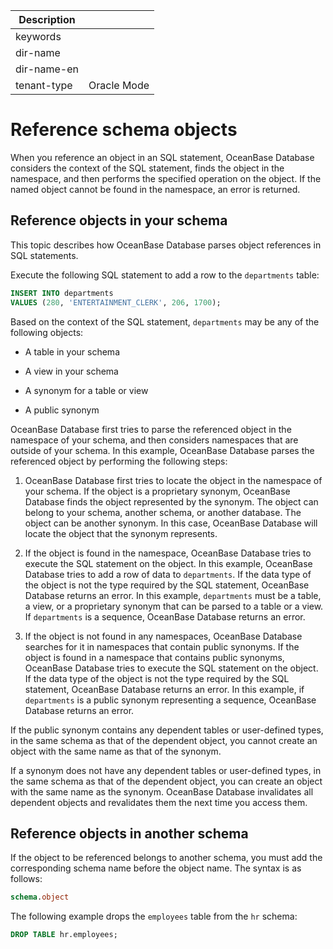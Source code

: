 | Description   |                 |
|---------------|-----------------|
| keywords      |                 |
| dir-name      |                 |
| dir-name-en   |                 |
| tenant-type   | Oracle Mode     |

# Reference schema objects

When you reference an object in an SQL statement, OceanBase Database considers the context of the SQL statement, finds the object in the namespace, and then performs the specified operation on the object. If the named object cannot be found in the namespace, an error is returned.

## Reference objects in your schema

This topic describes how OceanBase Database parses object references in SQL statements.

Execute the following SQL statement to add a row to the `departments` table:

```sql
INSERT INTO departments
VALUES (280, 'ENTERTAINMENT_CLERK', 206, 1700);
```

Based on the context of the SQL statement, `departments` may be any of the following objects:

* A table in your schema

* A view in your schema

* A synonym for a table or view

* A public synonym

OceanBase Database first tries to parse the referenced object in the namespace of your schema, and then considers namespaces that are outside of your schema. In this example, OceanBase Database parses the referenced object by performing the following steps:

1. OceanBase Database first tries to locate the object in the namespace of your schema. If the object is a proprietary synonym, OceanBase Database finds the object represented by the synonym. The object can belong to your schema, another schema, or another database. The object can be another synonym. In this case, OceanBase Database will locate the object that the synonym represents.

2. If the object is found in the namespace, OceanBase Database tries to execute the SQL statement on the object. In this example, OceanBase Database tries to add a row of data to `departments`. If the data type of the object is not the type required by the SQL statement, OceanBase Database returns an error. In this example, `departments` must be a table, a view, or a proprietary synonym that can be parsed to a table or a view. If `departments` is a sequence, OceanBase Database returns an error.

3. If the object is not found in any namespaces, OceanBase Database searches for it in namespaces that contain public synonyms. If the object is found in a namespace that contains public synonyms, OceanBase Database tries to execute the SQL statement on the object. If the data type of the object is not the type required by the SQL statement, OceanBase Database returns an error. In this example, if `departments` is a public synonym representing a sequence, OceanBase Database returns an error.

If the public synonym contains any dependent tables or user-defined types, in the same schema as that of the dependent object, you cannot create an object with the same name as that of the synonym.

If a synonym does not have any dependent tables or user-defined types, in the same schema as that of the dependent object, you can create an object with the same name as the synonym. OceanBase Database invalidates all dependent objects and revalidates them the next time you access them.

## Reference objects in another schema

If the object to be referenced belongs to another schema, you must add the corresponding schema name before the object name. The syntax is as follows:

```sql
schema.object
```

The following example drops the `employees` table from the `hr` schema:

```sql
DROP TABLE hr.employees;
```
